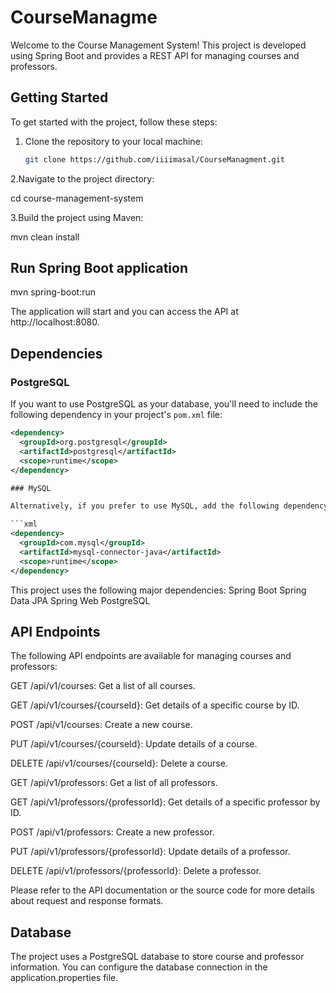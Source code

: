 # CourseManagme


Welcome to the Course Management System! This project is developed using Spring Boot and provides a REST API for managing courses and professors.

## Getting Started

To get started with the project, follow these steps:

1. Clone the repository to your local machine:

   ```sh
   git clone https://github.com/iiiimasal/CourseManagment.git

   
2.Navigate to the project directory:

cd course-management-system

3.Build the project using Maven:

mvn clean install

## Run Spring Boot application

mvn spring-boot:run

The application will start and you can access the API at http://localhost:8080.

## Dependencies

### PostgreSQL

If you want to use PostgreSQL as your database, you'll need to include the following dependency in your project's `pom.xml` file:

```xml
<dependency>
  <groupId>org.postgresql</groupId>
  <artifactId>postgresql</artifactId>
  <scope>runtime</scope>
</dependency>

### MySQL

Alternatively, if you prefer to use MySQL, add the following dependency to your project's `pom.xml` file:

```xml
<dependency>
  <groupId>com.mysql</groupId>
  <artifactId>mysql-connector-java</artifactId>
  <scope>runtime</scope>
</dependency>
```


This project uses the following major dependencies:
Spring Boot
Spring Data JPA
Spring Web
PostgreSQL


## API Endpoints
The following API endpoints are available for managing courses and professors:

GET /api/v1/courses: Get a list of all courses.

GET /api/v1/courses/{courseId}: Get details of a specific course by ID.

POST /api/v1/courses: Create a new course.

PUT /api/v1/courses/{courseId}: Update details of a course.

DELETE /api/v1/courses/{courseId}: Delete a course.

GET /api/v1/professors: Get a list of all professors.

GET /api/v1/professors/{professorId}: Get details of a specific professor by ID.

POST /api/v1/professors: Create a new professor.

PUT /api/v1/professors/{professorId}: Update details of a professor.

DELETE /api/v1/professors/{professorId}: Delete a professor.

Please refer to the API documentation or the source code for more details about request and response formats.


## Database
The project uses a PostgreSQL database to store course and professor information. You can configure the database connection in the application.properties file.




